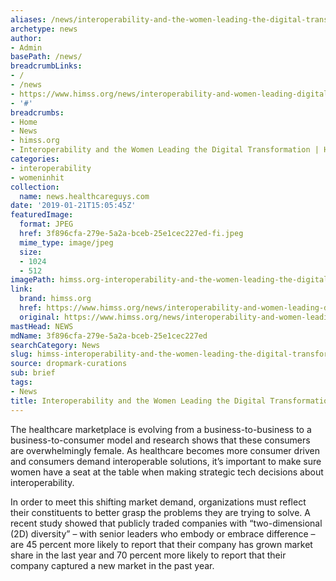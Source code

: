```yaml
---
aliases: /news/interoperability-and-the-women-leading-the-digital-transformation-himss
archetype: news
author:
- Admin
basePath: /news/
breadcrumbLinks:
- /
- /news
- https://www.himss.org/news/interoperability-and-women-leading-digital-transformation
- '#'
breadcrumbs:
- Home
- News
- himss.org
- Interoperability and the Women Leading the Digital Transformation | HIMSS
categories:
- interoperability
- womeninhit
collection:
  name: news.healthcareguys.com
date: '2019-01-21T15:05:45Z'
featuredImage:
  format: JPEG
  href: 3f896cfa-279e-5a2a-bceb-25e1cec227ed-fi.jpeg
  mime_type: image/jpeg
  size:
  - 1024
  - 512
imagePath: himss.org-interoperability-and-the-women-leading-the-digital-transformation-himss
link:
  brand: himss.org
  href: https://www.himss.org/news/interoperability-and-women-leading-digital-transformation
  original: https://www.himss.org/news/interoperability-and-women-leading-digital-transformation
mastHead: NEWS
mdName: 3f896cfa-279e-5a2a-bceb-25e1cec227ed
searchCategory: News
slug: himss-interoperability-and-the-women-leading-the-digital-transformation-himss
source: dropmark-curations
sub: brief
tags:
- News
title: Interoperability and the Women Leading the Digital Transformation | HIMSS
---
```


The healthcare marketplace is evolving from a business-to-business to a business-to-consumer model and research shows that these consumers are overwhelmingly female. As healthcare becomes more consumer driven and consumers demand interoperable solutions, it’s important to make sure women have a seat at the table when making strategic tech decisions about interoperability.

In order to meet this shifting market demand, organizations must reflect their constituents to better grasp the problems they are trying to solve. A recent study showed that publicly traded companies with “two-dimensional (2D) diversity” – with senior leaders who embody or embrace difference – are 45 percent more likely to report that their company has grown market share in the last year and 70 percent more likely to report that their company captured a new market in the past year.